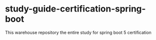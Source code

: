 # study-guide-certification-spring-boot
This warehouse repository the entire study for spring boot 5 certification
